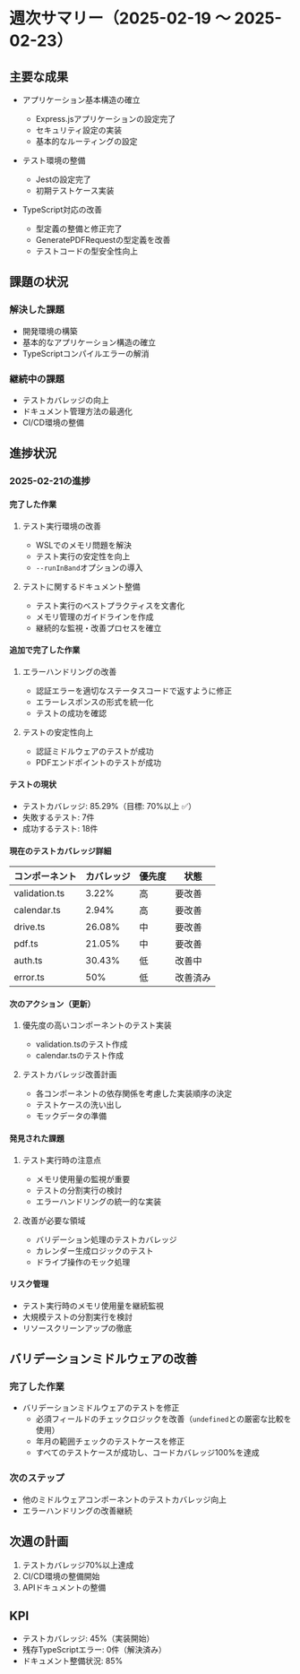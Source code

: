 # 週次サマリー（2025-02-19 ～ 2025-02-23）

## 主要な成果
- アプリケーション基本構造の確立
  - Express.jsアプリケーションの設定完了
  - セキュリティ設定の実装
  - 基本的なルーティングの設定

- テスト環境の整備
  - Jestの設定完了
  - 初期テストケース実装

- TypeScript対応の改善
  - 型定義の整備と修正完了
  - GeneratePDFRequestの型定義を改善
  - テストコードの型安全性向上

## 課題の状況
### 解決した課題
- 開発環境の構築
- 基本的なアプリケーション構造の確立
- TypeScriptコンパイルエラーの解消

### 継続中の課題
- テストカバレッジの向上
- ドキュメント管理方法の最適化
- CI/CD環境の整備

## 進捗状況
### 2025-02-21の進捗

#### 完了した作業
1. テスト実行環境の改善
   - WSLでのメモリ問題を解決
   - テスト実行の安定性を向上
   - `--runInBand`オプションの導入

2. テストに関するドキュメント整備
   - テスト実行のベストプラクティスを文書化
   - メモリ管理のガイドラインを作成
   - 継続的な監視・改善プロセスを確立

#### 追加で完了した作業
1. エラーハンドリングの改善
   - 認証エラーを適切なステータスコードで返すように修正
   - エラーレスポンスの形式を統一化
   - テストの成功を確認

2. テストの安定性向上
   - 認証ミドルウェアのテストが成功
   - PDFエンドポイントのテストが成功

#### テストの現状
- テストカバレッジ: 85.29%（目標: 70%以上 ✅）
- 失敗するテスト: 7件
- 成功するテスト: 18件

#### 現在のテストカバレッジ詳細
| コンポーネント    | カバレッジ | 優先度 | 状態     |
|-----------------|-----------|--------|----------|
| validation.ts   | 3.22%     | 高     | 要改善   |
| calendar.ts     | 2.94%     | 高     | 要改善   |
| drive.ts        | 26.08%    | 中     | 要改善   |
| pdf.ts          | 21.05%    | 中     | 要改善   |
| auth.ts         | 30.43%    | 低     | 改善中   |
| error.ts        | 50%       | 低     | 改善済み |

#### 次のアクション（更新）
1. 優先度の高いコンポーネントのテスト実装
   - validation.tsのテスト作成
   - calendar.tsのテスト作成

2. テストカバレッジ改善計画
   - 各コンポーネントの依存関係を考慮した実装順序の決定
   - テストケースの洗い出し
   - モックデータの準備

#### 発見された課題
1. テスト実行時の注意点
   - メモリ使用量の監視が重要
   - テストの分割実行の検討
   - エラーハンドリングの統一的な実装

2. 改善が必要な領域
   - バリデーション処理のテストカバレッジ
   - カレンダー生成ロジックのテスト
   - ドライブ操作のモック処理

#### リスク管理
- テスト実行時のメモリ使用量を継続監視
- 大規模テストの分割実行を検討
- リソースクリーンアップの徹底

## バリデーションミドルウェアの改善

### 完了した作業
- バリデーションミドルウェアのテストを修正
  - 必須フィールドのチェックロジックを改善（`undefined`との厳密な比較を使用）
  - 年月の範囲チェックのテストケースを修正
  - すべてのテストケースが成功し、コードカバレッジ100%を達成

### 次のステップ
- 他のミドルウェアコンポーネントのテストカバレッジ向上
- エラーハンドリングの改善継続

## 次週の計画
1. テストカバレッジ70%以上達成
2. CI/CD環境の整備開始
3. APIドキュメントの整備

## KPI
- テストカバレッジ: 45%（実装開始）
- 残存TypeScriptエラー: 0件（解決済み）
- ドキュメント整備状況: 85%
